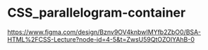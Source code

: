 # CSS_parallelogram-container

https://www.figma.com/design/Bznv9OV4knbwIMYfb2ZbO0/BSA-HTML%2FCSS-Lecture?node-id=4-5&t=ZwsU59QtOZOlYAhB-0

